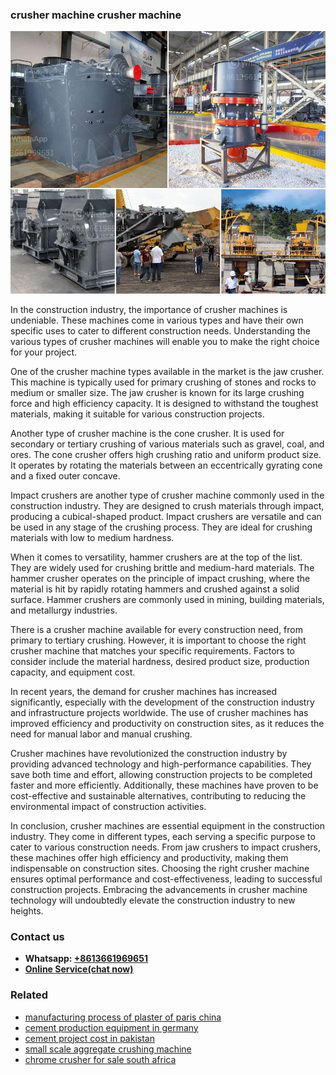 <h3>crusher machine crusher machine</h3><img src='1708332714.jpg' alt=''><p>In the construction industry, the importance of crusher machines is undeniable. These machines come in various types and have their own specific uses to cater to different construction needs. Understanding the various types of crusher machines will enable you to make the right choice for your project.</p><p>One of the crusher machine types available in the market is the jaw crusher. This machine is typically used for primary crushing of stones and rocks to medium or smaller size. The jaw crusher is known for its large crushing force and high efficiency capacity. It is designed to withstand the toughest materials, making it suitable for various construction projects.</p><p>Another type of crusher machine is the cone crusher. It is used for secondary or tertiary crushing of various materials such as gravel, coal, and ores. The cone crusher offers high crushing ratio and uniform product size. It operates by rotating the materials between an eccentrically gyrating cone and a fixed outer concave.</p><p>Impact crushers are another type of crusher machine commonly used in the construction industry. They are designed to crush materials through impact, producing a cubical-shaped product. Impact crushers are versatile and can be used in any stage of the crushing process. They are ideal for crushing materials with low to medium hardness.</p><p>When it comes to versatility, hammer crushers are at the top of the list. They are widely used for crushing brittle and medium-hard materials. The hammer crusher operates on the principle of impact crushing, where the material is hit by rapidly rotating hammers and crushed against a solid surface. Hammer crushers are commonly used in mining, building materials, and metallurgy industries.</p><p>There is a crusher machine available for every construction need, from primary to tertiary crushing. However, it is important to choose the right crusher machine that matches your specific requirements. Factors to consider include the material hardness, desired product size, production capacity, and equipment cost.</p><p>In recent years, the demand for crusher machines has increased significantly, especially with the development of the construction industry and infrastructure projects worldwide. The use of crusher machines has improved efficiency and productivity on construction sites, as it reduces the need for manual labor and manual crushing.</p><p>Crusher machines have revolutionized the construction industry by providing advanced technology and high-performance capabilities. They save both time and effort, allowing construction projects to be completed faster and more efficiently. Additionally, these machines have proven to be cost-effective and sustainable alternatives, contributing to reducing the environmental impact of construction activities.</p><p>In conclusion, crusher machines are essential equipment in the construction industry. They come in different types, each serving a specific purpose to cater to various construction needs. From jaw crushers to impact crushers, these machines offer high efficiency and productivity, making them indispensable on construction sites. Choosing the right crusher machine ensures optimal performance and cost-effectiveness, leading to successful construction projects. Embracing the advancements in crusher machine technology will undoubtedly elevate the construction industry to new heights.</p><h3>Contact us</h3><ul><li><strong>Whatsapp:&nbsp;<a href="https://wa.me/8613661969651">+8613661969651</a></strong></li><li><a href="https://swt.shibang-china.com/?git&amp;zhl&amp;crusher machine crusher machine"><strong>Online Service(chat now)</strong></a></li></ul><h3>Related</h3><ul><li><a href='manufacturing process of plaster of paris china.md'>manufacturing process of plaster of paris china</a></li><li><a href='cement production equipment in germany.md'>cement production equipment in germany</a></li><li><a href='cement project cost in pakistan.md'>cement project cost in pakistan</a></li><li><a href='small scale aggregate crushing machine.md'>small scale aggregate crushing machine</a></li><li><a href='chrome crusher for sale south africa.md'>chrome crusher for sale south africa</a></li></ul>